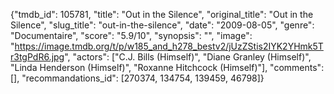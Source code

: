 {"tmdb_id": 105781, "title": "Out in the Silence", "original_title": "Out in the Silence", "slug_title": "out-in-the-silence", "date": "2009-08-05", "genre": "Documentaire", "score": "5.9/10", "synopsis": "", "image": "https://image.tmdb.org/t/p/w185_and_h278_bestv2/jUzZStis2IYK2YHmk5Tr3tgPdR6.jpg", "actors": ["C.J. Bills (Himself)", "Diane Granley (Himself)", "Linda Henderson (Himself)", "Roxanne Hitchcock (Himself)"], "comments": [], "recommandations_id": [270374, 134754, 139459, 46798]}